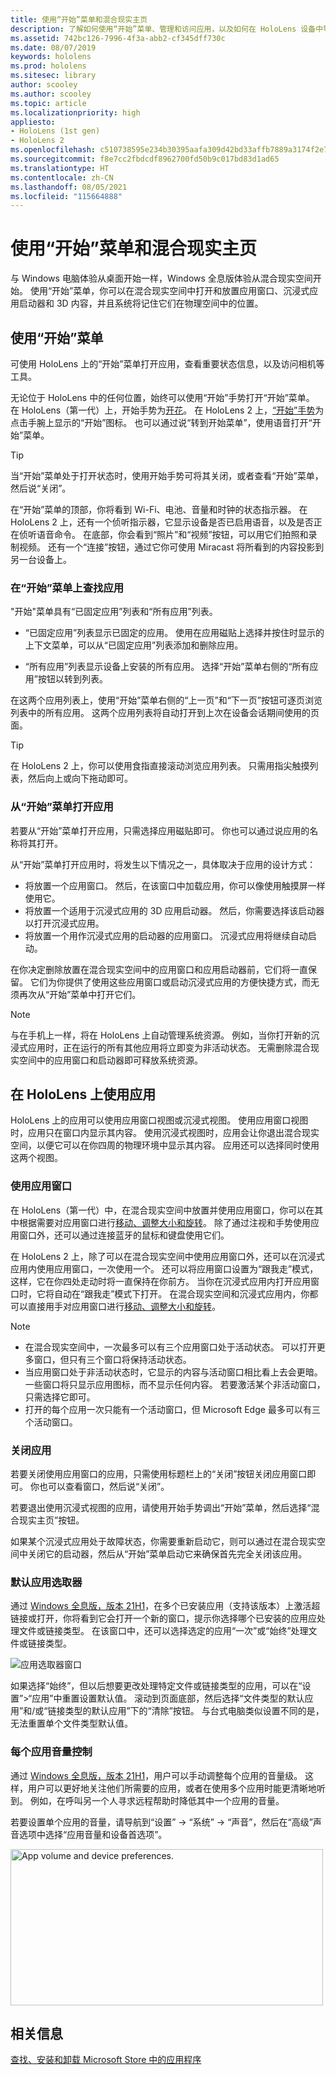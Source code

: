 ```yaml
---
title: 使用“开始”菜单和混合现实主页
description: 了解如何使用“开始”菜单、管理和访问应用，以及如何在 HoloLens 设备中导航混合现实空间。
ms.assetid: 742bc126-7996-4f3a-abb2-cf345dff730c
ms.date: 08/07/2019
keywords: hololens
ms.prod: hololens
ms.sitesec: library
author: scooley
ms.author: scooley
ms.topic: article
ms.localizationpriority: high
appliesto:
- HoloLens (1st gen)
- HoloLens 2
ms.openlocfilehash: c510738595e234b30395aafa309d42bd33affb7889a3174f2e708ba1aac56626
ms.sourcegitcommit: f8e7cc2fbdcdf8962700fd50b9c017bd83d1ad65
ms.translationtype: HT
ms.contentlocale: zh-CN
ms.lasthandoff: 08/05/2021
ms.locfileid: "115664888"
---
```

# <a name="use-the-start-menu-and-mixed-reality-home"></a>使用“开始”菜单和混合现实主页

与 Windows 电脑体验从桌面开始一样，Windows 全息版体验从混合现实空间开始。  使用“开始”菜单，你可以在混合现实空间中打开和放置应用窗口、沉浸式应用启动器和 3D 内容，并且系统将记住它们在物理空间中的位置。

## <a name="use-the-start-menu"></a>使用“开始”菜单

可使用 HoloLens 上的“开始”菜单打开应用，查看重要状态信息，以及访问相机等工具。

无论位于 HoloLens 中的任何位置，始终可以使用“开始”手势打开“开始”菜单。  在 HoloLens（第一代）上，开始手势为[开花](https://support.microsoft.com/help/12644/hololens-use-gestures)。 在 HoloLens 2 上，[“开始”手势](hololens2-basic-usage.md#start-gesture)为点击手腕上显示的“开始”图标。  也可以通过说“转到开始菜单”，使用语音打开“开始”菜单。

> [!TIP]
> 当“开始”菜单处于打开状态时，使用开始手势可将其关闭，或者查看“开始”菜单，然后说“关闭”。

在“开始”菜单的顶部，你将看到 Wi-Fi、电池、音量和时钟的状态指示器。 在 HoloLens 2 上，还有一个侦听指示器，它显示设备是否已启用语音，以及是否正在侦听语音命令。 在底部，你会看到“照片”和“视频”按钮，可以用它们拍照和录制视频。  还有一个“连接”按钮，通过它你可使用 Miracast 将所看到的内容投影到另一台设备上。

### <a name="find-apps-on-start-menu"></a>在“开始”菜单上查找应用

"开始"菜单具有“已固定应用”列表和“所有应用”列表。

- “已固定应用”列表显示已固定的应用。 使用在应用磁贴上选择并按住时显示的上下文菜单，可以从“已固定应用”列表添加和删除应用。

- “所有应用”列表显示设备上安装的所有应用。  选择“开始”菜单右侧的“所有应用”按钮以转到列表。

在这两个应用列表上，使用“开始”菜单右侧的“上一页”和“下一页”按钮可逐页浏览列表中的所有应用。  这两个应用列表将自动打开到上次在设备会话期间使用的页面。

> [!TIP]
> 在 HoloLens 2 上，你可以使用食指直接滚动浏览应用列表。 只需用指尖触摸列表，然后向上或向下拖动即可。

### <a name="open-apps-from-start-menu"></a>从“开始”菜单打开应用

若要从“开始”菜单打开应用，只需选择应用磁贴即可。 你也可以通过说应用的名称将其打开。

从“开始”菜单打开应用时，将发生以下情况之一，具体取决于应用的设计方式：

- 将放置一个应用窗口。 然后，在该窗口中加载应用，你可以像使用触摸屏一样使用它。
- 将放置一个适用于沉浸式应用的 3D 应用启动器。 然后，你需要选择该启动器以打开沉浸式应用。
- 将放置一个用作沉浸式应用的启动器的应用窗口。 沉浸式应用将继续自动启动。

在你决定删除放置在混合现实空间中的应用窗口和应用启动器前，它们将一直保留。  它们为你提供了使用这些应用窗口或启动沉浸式应用的方便快捷方式，而无须再次从“开始”菜单中打开它们。 

> [!NOTE]
>与在手机上一样，将在 HoloLens 上自动管理系统资源。  例如，当你打开新的沉浸式应用时，正在运行的所有其他应用将立即变为非活动状态。 无需删除混合现实空间中的应用窗口和启动器即可释放系统资源。 

## <a name="using-apps-on-hololens"></a>在 HoloLens 上使用应用

HoloLens 上的应用可以使用应用窗口视图或沉浸式视图。 使用应用窗口视图时，应用只在窗口内显示其内容。 使用沉浸式视图时，应用会让你退出混合现实空间，以便它可以在你四周的物理环境中显示其内容。 应用还可以选择同时使用这两个视图。

### <a name="use-app-windows"></a>使用应用窗口

在 HoloLens（第一代）中，在混合现实空间中放置并使用应用窗口，你可以在其中根据需要对应用窗口进行[移动、调整大小和旋转](hololens1-basic-usage.md#move-resize-and-rotate-apps)。 除了通过注视和手势使用应用窗口外，还可以通过连接蓝牙的鼠标和键盘使用它们。

在 HoloLens 2 上，除了可以在混合现实空间中使用应用窗口外，还可以在沉浸式应用内使用应用窗口，一次使用一个。 还可以将应用窗口设置为“跟我走”模式，这样，它在你四处走动时将一直保持在你前方。 当你在沉浸式应用内打开应用窗口时，它将自动在“跟我走”模式下打开。 在混合现实空间和沉浸式应用内，你都可以直接用手对应用窗口进行[移动、调整大小和旋转](hololens2-basic-usage.md#move-resize-and-rotate-holograms)。

> [!NOTE]
>
> - 在混合现实空间中，一次最多可以有三个应用窗口处于活动状态。 可以打开更多窗口，但只有三个窗口将保持活动状态。
> - 当应用窗口处于非活动状态时，它显示的内容与活动窗口相比看上去会更暗。  一些窗口将只显示应用图标，而不显示任何内容。  若要激活某个非活动窗口，只需选择它即可。
> - 打开的每个应用一次只能有一个活动窗口，但 Microsoft Edge 最多可以有三个活动窗口。

### <a name="close-apps"></a>关闭应用

若要关闭使用应用窗口的应用，只需使用标题栏上的“关闭”按钮关闭应用窗口即可。  你也可以查看窗口，然后说“关闭”。

若要退出使用沉浸式视图的应用，请使用开始手势调出“开始”菜单，然后选择“混合现实主页”按钮。

如果某个沉浸式应用处于故障状态，你需要重新启动它，则可以通过在混合现实空间中关闭它的启动器，然后从“开始”菜单启动它来确保首先完全关闭该应用。

### <a name="default-app-picker"></a>默认应用选取器

通过 [Windows 全息版，版本 21H1](hololens-release-notes.md#windows-holographic-version-21h1)，在多个已安装应用（支持该版本）上激活超链接或打开，你将看到它会打开一个新的窗口，提示你选择哪个已安装的应用应处理文件或链接类型。 在该窗口中，还可以选择选定的应用“一次”或“始终”处理文件或链接类型。

![应用选取器窗口](images/default-app-picker.png)

如果选择“始终”，但以后想要更改处理特定文件或链接类型的应用，可以在“设置”>“应用”中重置设置默认值。 滚动到页面底部，然后选择“文件类型的默认应用”和/或“链接类型的默认应用”下的“清除”按钮。 与台式电脑类似设置不同的是，无法重置单个文件类型默认值。

### <a name="per-app-volume-control"></a>每个应用音量控制

通过 [Windows 全息版，版本 21H1](hololens-release-notes.md#windows-holographic-version-21h1)，用户可以手动调整每个应用的音量级。 这样，用户可以更好地关注他们所需要的应用，或者在使用多个应用时能更清晰地听到。 例如，在呼叫另一个人寻求远程帮助时降低其中一个应用的音量。

若要设置单个应用的音量，请导航到“设置” -> “系统” -> “声音”，然后在“高级”声音选项中选择“应用音量和设备首选项”。

 <img alt="App volume and device preferences." src="./images/volume-per-app.jpg" width="500" height="250" />

## <a name="related-info"></a>相关信息

[查找、安装和卸载 Microsoft Store 中的应用程序](holographic-store-apps.md)
